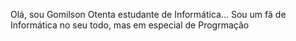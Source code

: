 Olá, sou Gomilson Otenta estudante de Informática...
Sou um fã de Informática no seu todo, mas em especial de Progrmação
